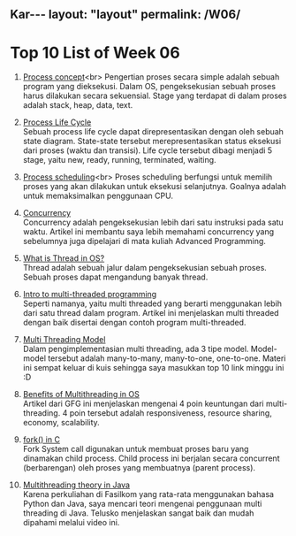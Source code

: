 Kar---
layout: "layout"
permalink: /W06/
---

# Top 10 List of Week 06

1. [Process concept](https://www.tutorialspoint.com/operating_system/os_processes.htm#:~:text=Advertisements-,Process,be%20implemented%20in%20the%20system.)<br>
Pengertian proses secara simple adalah sebuah program yang dieksekusi. Dalam OS, pengeksekusian sebuah proses harus dilakukan secara sekuensial. Stage yang terdapat di dalam proses adalah stack, heap, data, text.    

2. [Process Life Cycle](https://zitoc.com/process-life-cycle/)<br>
Sebuah process life cycle dapat direpresentasikan dengan oleh sebuah state diagram. State-state tersebut merepresentasikan status eksekusi dari proses (waktu dan transisi). Life cycle tersebut dibagi menjadi 5 stage, yaitu new, ready, running, terminated, waiting.

3. [Process scheduling](https://www.guru99.com/process-scheduling.html#:~:text=Process%20Scheduling%20is%20an%20OS,CPU%20busy%20all%20the%20time.)<br>
Proses scheduling berfungsi untuk memilih proses yang akan dilakukan untuk eksekusi selanjutnya. Goalnya adalah untuk memaksimalkan penggunaan CPU.

4. [Concurrency](https://www.geeksforgeeks.org/concurrency-in-operating-system/)<br>
Concurrency adalah pengeksekusian lebih dari satu instruksi pada satu waktu. Artikel ini membantu saya lebih memahami concurrency yang sebelumnya juga dipelajari di mata kuliah Advanced Programming.

5. [What is Thread in OS?](https://www.geeksforgeeks.org/thread-in-operating-system/)<br>
Thread adalah sebuah jalur dalam pengeksekusian sebuah proses. Sebuah proses dapat mengandung banyak thread.

6. [Intro to multi-threaded programming](https://betterprogramming.pub/a-brief-intro-to-multi-threaded-programming-28abbc7e0e16)<br>
Seperti namanya, yaitu multi threaded yang berarti menggunakan lebih dari satu thread dalam program. Artikel ini menjelaskan multi threaded dengan baik disertai dengan contoh program multi-threaded.

7. [Multi Threading Model](https://www.geeksforgeeks.org/multi-threading-models-in-process-management/)<br>
Dalam pengimplementasian multi threading, ada 3 tipe model. Model-model tersebut adalah many-to-many, many-to-one, one-to-one. Materi ini sempat keluar di kuis sehingga saya masukkan top 10 link minggu ini :D

8. [Benefits of Multithreading in OS](https://www.geeksforgeeks.org/benefits-of-multithreading-in-operating-system/)<br>
Artikel dari GFG ini menjelaskan mengenai 4 poin keuntungan dari multi-threading. 4 poin tersebut adalah responsiveness, resource sharing, economy, scalability.

9. [fork() in C](https://www.geeksforgeeks.org/fork-system-call/)<br>
Fork System call digunakan untuk membuat proses baru yang dinamakan child process. Child process ini berjalan secara concurrent (berbarengan) oleh proses yang membuatnya (parent process).

10. [Multithreading theory in Java](https://www.youtube.com/watch?v=L95658yXRgI&ab_channel=Telusko)<br>
Karena perkuliahan di Fasilkom yang rata-rata menggunakan bahasa Python dan Java, saya mencari teori mengenai penggunaan multi threading di Java. Telusko menjelaskan sangat baik dan mudah dipahami melalui video ini.
